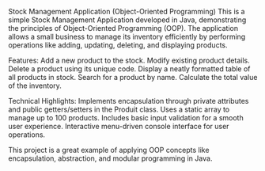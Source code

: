 Stock Management Application (Object-Oriented Programming)
This is a simple Stock Management Application developed in Java, demonstrating the principles of Object-Oriented Programming (OOP).
The application allows a small business to manage its inventory efficiently by performing operations like adding, updating, deleting, and displaying products.

Features:
Add a new product to the stock.
Modify existing product details.
Delete a product using its unique code.
Display a neatly formatted table of all products in stock.
Search for a product by name.
Calculate the total value of the inventory.

Technical Highlights:
Implements encapsulation through private attributes and public getters/setters in the Produit class.
Uses a static array to manage up to 100 products.
Includes basic input validation for a smooth user experience.
Interactive menu-driven console interface for user operations.

This project is a great example of applying OOP concepts like encapsulation, abstraction, and modular programming in Java.


